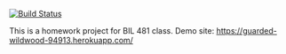 [![Build Status](https://travis-ci.org/konuralp/myDemoApp.svg?branch=master)](https://travis-ci.org/konuralp/myDemoApp)

This is a homework project for BIL 481 class.
Demo site: https://guarded-wildwood-94913.herokuapp.com/